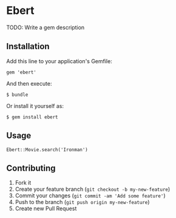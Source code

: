 # Ebert

TODO: Write a gem description

## Installation

Add this line to your application's Gemfile:

    gem 'ebert'

And then execute:

    $ bundle

Or install it yourself as:

    $ gem install ebert

## Usage

```
Ebert::Movie.search('Ironman')
```

## Contributing

1. Fork it
2. Create your feature branch (`git checkout -b my-new-feature`)
3. Commit your changes (`git commit -am 'Add some feature'`)
4. Push to the branch (`git push origin my-new-feature`)
5. Create new Pull Request

